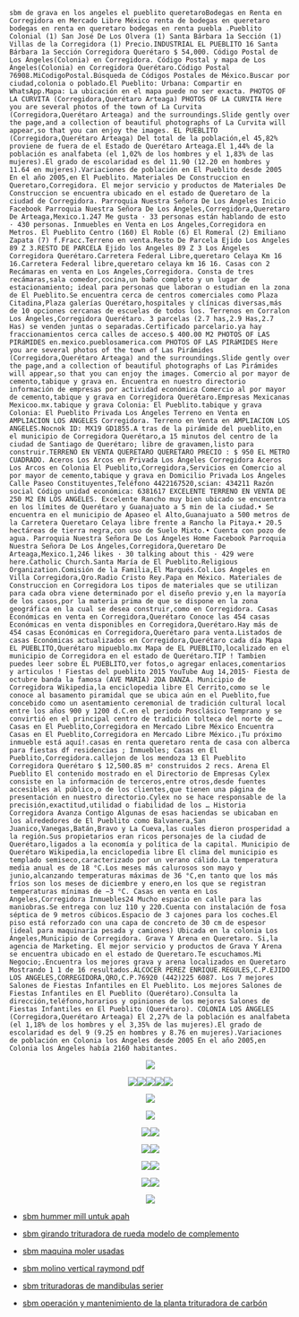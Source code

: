 
```
sbm de grava en los angeles el pueblito queretaroBodegas en Renta en Corregidora en Mercado Libre México renta de bodegas en queretaro bodegas en renta en queretaro bodegas en renta puebla .Pueblito Colonial (1) San José De Los Olvera (1) Santa Bárbara 1a Sección (1) Villas de la Corregidora (1) Precio.INDUSTRIAL EL PUEBLITO 16 Santa Bárbara 1a Sección Corregidora Querétaro $ 54,000. Código Postal de Los Ángeles(Colonia) en Corregidora. Código Postal y mapa de Los Ángeles(Colonia) en Corregidora Querétaro.Código Postal 76908.MiCodigoPostal.Búsqueda de Códigos Postales de México.Buscar por ciudad,colonia o poblado.El Pueblito: Urbana: Compartir en WhatsApp.Mapa: La ubicación en el mapa puede no ser exacta. PHOTOS OF LA CURVITA (Corregidora,Querétaro Arteaga) PHOTOS OF LA CURVITA Here you are several photos of the town of La Curvita (Corregidora,Querétaro Arteaga) and the surroundings.Slide gently over the page,and a collection of beautiful photographs of La Curvita will appear,so that you can enjoy the images. EL PUEBLITO (Corregidora,Querétaro Arteaga) Del total de la población,el 45,82% proviene de fuera de el Estado de Querétaro Arteaga.El 1,44% de la población es analfabeta (el 1,02% de los hombres y el 1,83% de las mujeres).El grado de escolaridad es del 11.90 (12.20 en hombres y 11.64 en mujeres).Variaciones de población en El Pueblito desde 2005 En el año 2005,en El Pueblito. Materiales De Construccion en Queretaro,Corregidora. El mejor servicio y productos de Materiales De Construccion se encuentra ubicado en el estado de Queretaro de la ciudad de Corregidora. Parroquia Nuestra Señora De Los Ángeles Inicio Facebook Parroquia Nuestra Señora De Los Ángeles,Corregidora,Queretaro De Arteaga,Mexico.1.247 Me gusta · 33 personas están hablando de esto · 430 personas. Inmuebles en Venta en Los Ángeles,Corregidora en Metros. El Pueblito Centro (160) El Roble (6) El Romeral (2) Emiliano Zapata (7) f.Fracc.Terreno en venta.Resto De Parcela Ejido Los Angeles 89 Z 3.RESTO DE PARCELA Ejido los Angeles 89 Z 3 Los Ángeles Corregidora Querétaro.Carretera Federal Libre,queretaro Celaya Km 16 16.Carretera Federal libre,queretaro celaya km 16 16. Casas con 2 Recámaras en venta en Los Angeles,Corregidora. Consta de tres recámaras,sala comedor,cocina,un baño completo y un lugar de estacionamiento; ideal para personas que laboran o estudian en la zona de El Pueblito.Se encuentra cerca de centros comerciales como Plaza Citadina,Plaza galerías Querétaro,hospitales y clínicas diversas,más de 10 opciones cercanas de escuelas de todos los. Terrenos en Corralon Los Ángeles,Corregidora Querétaro. 3 parcelas (2.7 has,2.9 Has,2.7 Has) se venden juntas o separadas.Certificado parcelario.ya hay fraccionamientos cerca calles de acceso.$ 400.00 M2 PHOTOS OF LAS PIRáMIDES en.mexico.pueblosamerica.com PHOTOS OF LAS PIRáMIDES Here you are several photos of the town of Las Pirámides (Corregidora,Querétaro Arteaga) and the surroundings.Slide gently over the page,and a collection of beautiful photographs of Las Pirámides will appear,so that you can enjoy the images. Comercio al por mayor de cemento,tabique y grava en. Encuentra en nuestro directorio información de empresas por actividad económica Comercio al por mayor de cemento,tabique y grava en Corregidora Querétaro.Empresas Mexicanas Mexicoo.mx.tabique y grava Colonia: El Pueblito.tabique y grava Colonia: El Pueblito Privada Los Ángeles Terreno en Venta en AMPLIACION LOS ANGELES Corregidora. Terreno en Venta en AMPLIACION LOS ANGELES.Nocnok ID: MX19 GD1855.A tras de la pirámide del pueblito,en el municipio de Corregidora Querétaro,a 15 minutos del centro de la ciudad de Santiago de Querétaro; libre de gravamen,listo para construir.TERRENO EN VENTA QUERETARO QUERETARO PRECIO : $ 950 EL METRO CUADRADO. Aceros Los Arcos en Privada Los Ángeles Corregidora Aceros Los Arcos en Colonia El Pueblito,Corregidora,Servicios en Comercio al por mayor de cemento,tabique y grava en Domicilio Privada Los Ángeles Calle Paseo Constituyentes,Teléfono 4422167520,scian: 434211 Razón social Código unidad económica: 6381617 EXCELENTE TERRENO EN VENTA DE 250 M2 EN LOS ANGELES. Excelente Rancho muy bien ubicado se encuentra en los límites de Querétaro y Guanajuato a 5 min de la ciudad.• Se encuentra en el municipio de Apaseo el Alto,Guanajuato a 500 metros de la Carretera Queretaro Celaya libre frente a Rancho la Pitaya.• 20.5 hectáreas de tierra negra,con uso de Suelo Mixto.• Cuenta con pozo de agua. Parroquia Nuestra Señora De Los Ángeles Home Facebook Parroquia Nuestra Señora De Los Ángeles,Corregidora,Queretaro De Arteaga,Mexico.1,246 likes · 30 talking about this · 429 were here.Catholic Church.Santa María de El Pueblito.Religious Organization.Comisión de la Familia,El Marqués.Col.Los Angeles en Villa Corregidora,Qro.Radio Cristo Rey.Papa en México. Materiales de Construccion en Corregidora Los tipos de materiales que se utilizan para cada obra viene determinado por el diseño previo y,en la mayoría de los casos,por la materia prima de que se dispone en la zona geográfica en la cual se desea construir,como en Corregidora. Casas Económicas en venta en Corregidora,Querétaro Conoce las 454 casas Económicas en venta disponibles en Corregidora,Querétaro.Hay más de 454 casas Económicas en Corregidora,Querétaro para venta.Listados de casas Económicas actualizados en Corregidora,Querétaro cada día Mapa EL PUEBLITO,Querétaro mipueblo.mx Mapa de EL PUEBLITO,localizado en el municipio de Corregidora en el estado de Querétaro.TIP ! Tambien puedes leer sobre EL PUEBLITO,ver fotos,o agregar enlaces,comentarios y articulos ! Fiestas del pueblito 2015 YouTube Aug 14,2015· Fiesta de octubre banda la famosa (AVE MARIA) 2DA DANZA. Municipio de Corregidora Wikipedia,la enciclopedia libre El Cerrito,como se le conoce al basamento piramidal que se ubica aún en el Pueblito,fue concebido como un asentamiento ceremonial de tradición cultural local entre los años 900 y 1200 d.C.en el periodo Posclásico Temprano y se convirtió en el principal centro de tradición tolteca del norte de … Casas en El Pueblito,Corregidora en Mercado Libre México Encuentra Casas en El Pueblito,Corregidora en Mercado Libre México.¡Tu próximo inmueble está aquí!.casas en renta queretaro renta de casa con alberca para fiestas df residencias ; Inmuebles; Casas en El Pueblito,Corregidora.callejon de los mendoza 13 El Pueblito Corregidora Querétaro $ 12,500.85 m² construidos 2 recs. Arena El Pueblito El contenido mostrado en el Directorio de Empresas Cylex consiste en la información de terceros,entre otros,desde fuentes accesibles al público,o de los clientes,que tienen una página de presentación en nuestro directorio.Cylex no se hace responsable de la precisión,exactitud,utilidad o fiabilidad de los … Historia Corregidora Avanza Contigo Algunas de esas haciendas se ubicaban en los alrededores de El Pueblito como Balvanera,San Juanico,Vanegas,Batán,Bravo y La Cueva,las cuales dieron prosperidad a la región.Sus propietarios eran ricos personajes de la ciudad de Querétaro,ligados a la economía y política de la capital. Municipio de Querétaro Wikipedia,la enciclopedia libre El clima del municipio es templado semiseco,caracterizado por un verano cálido.La temperatura media anual es de 18 °C.Los meses más calurosos son mayo y junio,alcanzando temperaturas máximas de 36 °C,en tanto que los más fríos son los meses de diciembre y enero,en los que se registran temperaturas mínimas de −3 °C. Casas en venta en Los Angeles,Corregidora Inmuebles24 Mucho espacio en calle para las maniobras.Se entrega con luz 110 y 220.Cuenta con instalación de fosa séptica de 9 metros cúbicos.Espacio de 3 cajones para los coches.El piso está reforzado con una capa de concreto de 30 cm de espesor (ideal para maquinaria pesada y camiones) Ubicada en la colonia Los Ángeles,Municipio de Corregidora. Grava Y Arena en Queretaro. Si,la agencia de Marketing. El mejor servicio y productos de Grava Y Arena se encuentra ubicado en el estado de Queretaro.Te escuchamos.Mi Negocio;.Encuentra los mejores grava y arena localizados en Queretaro Mostrando 1 1 de 16 resultados.ALCOCER PEREZ ENRIQUE.REGULES,C.P.EJIDO LOS ANGELES,CORREGIDORA,QRO,C.P.76920 (442)225 6087. Los 7 mejores Salones de Fiestas Infantiles en El Pueblito. Los mejores Salones de Fiestas Infantiles en El Pueblito (Querétaro).Consulta la dirección,teléfono,horarios y opiniones de los mejores Salones de Fiestas Infantiles en El Pueblito (Querétaro). COLONIA LOS ÁNGELES (Corregidora,Querétaro Arteaga) El 2,27% de la población es analfabeta (el 1,18% de los hombres y el 3,35% de las mujeres).El grado de escolaridad es del 9 (9.25 en hombres y 8.76 en mujeres).Variaciones de población en Colonia los Ángeles desde 2005 En el año 2005,en Colonia los Ángeles había 2160 habitantes. 
```

<div align="center">

<a href="https://es-crusher.shibang-china.com/github&k=sbm+de+grava+en+los+angeles+el+pueblito+queretaro"><img src="https://static.shibang-china.com/es/crusher/logo.jpg"></a>

<a href="https://es-crusher.shibang-china.com/github&k=sbm+de+grava+en+los+angeles+el+pueblito+queretaro"><img src="https://static.shibang-china.com/es/crusher/index.jpg"></a><a href="https://es-crusher.shibang-china.com/material.htmlgithub&k=sbm+de+grava+en+los+angeles+el+pueblito+queretaro"><img src="https://static.shibang-china.com/es/crusher/material.jpg"></a><a href="https://es-crusher.shibang-china.com/application.htmlgithub&k=sbm+de+grava+en+los+angeles+el+pueblito+queretaro"><img src="https://static.shibang-china.com/es/crusher/application.jpg"></a><a href="https://es-crusher.shibang-china.com/aboutus.htmlgithub&k=sbm+de+grava+en+los+angeles+el+pueblito+queretaro"><img src="https://static.shibang-china.com/es/crusher/aboutus.jpg"></a><a href="https://es-crusher.shibang-china.com/contact.htmlgithub&k=sbm+de+grava+en+los+angeles+el+pueblito+queretaro"><img src="https://static.shibang-china.com/es/crusher/contact.jpg"></a>

<a href="https://es-crusher.shibang-china.com/github&k=sbm+de+grava+en+los+angeles+el+pueblito+queretaro"><img src="https://static.shibang-china.com/es/crusher/banner.jpg"></a>

<a href="https://swt.shibang-china.com/github&k=sbm+de+grava+en+los+angeles+el+pueblito+queretaro"><img src="https://static.shibang-china.com/es/crusher/text.jpg"></a>

<a href="https://swt.shibang-china.com/github&k=sbm+de+grava+en+los+angeles+el+pueblito+queretaro"><img src="https://static.shibang-china.com/es/crusher/chat.jpg"></a><a href="https://es-crusher.shibang-china.com/contact.htmlgithub&k=sbm+de+grava+en+los+angeles+el+pueblito+queretaro"><img src="https://static.shibang-china.com/es/crusher/message.jpg"></a>

<a href="https://es-crusher.shibang-china.com/products/pe.htmlgithub&k=sbm+de+grava+en+los+angeles+el+pueblito+queretaro"><img src="https://static.shibang-china.com/es/crusher/pe.jpg"></a><a href="https://es-crusher.shibang-china.com/products/pf.htmlgithub&k=sbm+de+grava+en+los+angeles+el+pueblito+queretaro"><img src="https://static.shibang-china.com/es/crusher/pf.jpg"></a>

<a href="https://es-crusher.shibang-china.com/products/hpt.htmlgithub&k=sbm+de+grava+en+los+angeles+el+pueblito+queretaro"><img src="https://static.shibang-china.com/es/crusher/hpt.jpg"></a><a href="https://es-crusher.shibang-china.com/products/vsi.htmlgithub&k=sbm+de+grava+en+los+angeles+el+pueblito+queretaro"><img src="https://static.shibang-china.com/es/crusher/vsi.jpg"></a>

<a href="https://es-crusher.shibang-china.com/products/klv.htmlgithub&k=sbm+de+grava+en+los+angeles+el+pueblito+queretaro"><img src="https://static.shibang-china.com/es/crusher/klv.jpg"></a><a href="https://es-crusher.shibang-china.com/products/portable.htmlgithub&k=sbm+de+grava+en+los+angeles+el+pueblito+queretaro"><img src="https://static.shibang-china.com/es/crusher/portable.jpg"></a>

<a href="https://swt.shibang-china.com/github&k=sbm+de+grava+en+los+angeles+el+pueblito+queretaro"><img src="https://static.shibang-china.com/es/crusher/case.jpg"></a>

</div>


* [sbm hummer mill untuk apah](sbm%20hummer%20mill%20untuk%20apah.md)

* [sbm girando trituradora de rueda modelo de complemento](sbm%20girando%20trituradora%20de%20rueda%20modelo%20de%20complemento.md)

* [sbm maquina moler usadas](sbm%20maquina%20moler%20usadas.md)

* [sbm molino vertical raymond pdf](sbm%20molino%20vertical%20raymond%20pdf.md)

* [sbm trituradoras de mandibulas serier](sbm%20trituradoras%20de%20mandibulas%20serier.md)

* [sbm operación y mantenimiento de la planta trituradora de carbón](sbm%20operaci%C3%B3n%20y%20mantenimiento%20de%20la%20planta%20trituradora%20de%20carb%C3%B3n.md)